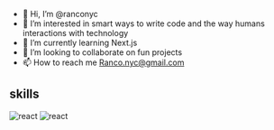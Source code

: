 - 👋 Hi, I’m @ranconyc
- 👀 I’m interested in smart ways to write code and the way humans interactions with technology 
- 🌱 I’m currently learning Next.js
- 💞️ I’m looking to collaborate on fun projects
- 📫 How to reach me Ranco.nyc@gmail.com

## skills
<img alt='react' src='https://img.shields.io/badge/-ReactJs-61DAFB?logo=react&logoColor=white&logoWidth=30' />
<img alt='react' src='https://img.shields.io/badge/-HTML5-E34F26?logo=html5&logoColor=white' />


<!---
ranconyc/ranconyc is a ✨ special ✨ repository because its `README.md` (this file) appears on your GitHub profile.
You can click the Preview link to take a look at your changes.
--->
